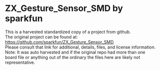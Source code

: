 
# ZX_Gesture_Sensor_SMD by sparkfun  
This is a harvested standardized copy of a project from github.  
The original project can be found at:  
https://github.com/sparkfun/ZX_Gesture_Sensor_SMD  
Please consult that link for additional, details, files, and license information.  
Note: It was auto harvested and if the original repo had more than one board file or anything out of the ordinary the files here are likely not representative.  
    